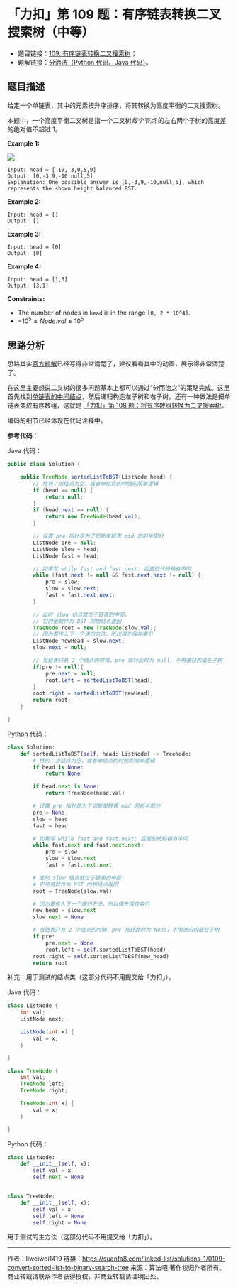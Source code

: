 # 「力扣」第 109 题：有序链表转换二叉搜索树（中等）

- 题目链接：[109. 有序链表转换二叉搜索树](https://leetcode-cn.com/problems/convert-sorted-list-to-binary-search-tree/)；
- 题解链接：[分治法（Python 代码、Java 代码）](https://leetcode-cn.com/problems/convert-sorted-list-to-binary-search-tree/solution/fen-zhi-fa-python-dai-ma-java-dai-ma-by-liweiwei14/)。

## 题目描述

给定一个单链表，其中的元素按升序排序，将其转换为高度平衡的二叉搜索树。

本题中，一个高度平衡二叉树是指一个二叉树*每个节点* 的左右两个子树的高度差的绝对值不超过 1。

**Example 1:**

![](https://suanfa8-1252206550.cos.ap-shanghai.myqcloud.com/202301250013715.jpeg)

```
Input: head = [-10,-3,0,5,9]
Output: [0,-3,9,-10,null,5]
Explanation: One possible answer is [0,-3,9,-10,null,5], which represents the shown height balanced BST.
```

**Example 2:**

```
Input: head = []
Output: []
```

**Example 3:**

```
Input: head = [0]
Output: [0]
```

**Example 4:**

```
Input: head = [1,3]
Output: [3,1]
```

**Constraints:**

- The number of nodes in `head` is in the range `[0, 2 * 10^4]`.
- $-10^5 \le Node.val \le 10^5$

## 思路分析

思路其实[官方题解](https://leetcode-cn.com/problems/convert-sorted-list-to-binary-search-tree/solution/you-xu-lian-biao-zhuan-huan-er-cha-sou-suo-shu-by-/)已经写得非常清楚了，建议看看其中的动画，展示得非常清楚了。

在这里主要想说二叉树的很多问题基本上都可以通过“分而治之”的策略完成。这里首先找到[单链表的中间结点](https://leetcode-cn.com/problems/middle-of-the-linked-list/submissions/)，然后递归构造左子树和右子树。还有一种做法是把单链表变成有序数组，这就是 [「力扣」第 108 题：将有序数组转换为二叉搜索树](https://leetcode-cn.com/problems/convert-sorted-array-to-binary-search-tree/)。

编码的细节已经体现在代码注释中。

**参考代码**：

Java 代码：
```java
public class Solution {

    public TreeNode sortedListToBST(ListNode head) {
        // 特判：当结点为空，或者单结点的时候的简单逻辑
        if (head == null) {
            return null;
        }
        if (head.next == null) {
            return new TreeNode(head.val);
        }

        // 设置 pre 指针是为了切断单链表 mid 的前半部分
        ListNode pre = null;
        ListNode slow = head;
        ListNode fast = head;

        // 如果写 while fast and fast.next: 后面的代码稍有不同
        while (fast.next != null && fast.next.next != null) {
            pre = slow;
            slow = slow.next;
            fast = fast.next.next;
        }

        // 此时 slow 结点就位于链表的中部，
        // 它的值就作为 BST 的根结点返回
        TreeNode root = new TreeNode(slow.val);
        // 因为要传入下一个递归方法，所以得先保存索引
        ListNode newHead = slow.next;
        slow.next = null;

        // 当链表只有 2 个结点的时候，pre 指针此时为 null，不用递归构造左子树
        if(pre != null){
            pre.next = null;
            root.left = sortedListToBST(head);
        }
        root.right = sortedListToBST(newHead);
        return root;
    }

}

````
Python 代码：
```python
class Solution:
    def sortedListToBST(self, head: ListNode) -> TreeNode:
        # 特判：当结点为空，或者单结点的时候的简单逻辑
        if head is None:
            return None

        if head.next is None:
            return TreeNode(head.val)

        # 设置 pre 指针是为了切断单链表 mid 的前半部分
        pre = None
        slow = head
        fast = head

        # 如果写 while fast and fast.next: 后面的代码稍有不同
        while fast.next and fast.next.next:
            pre = slow
            slow = slow.next
            fast = fast.next.next

        # 此时 slow 结点就位于链表的中部，
        # 它的值就作为 BST 的根结点返回
        root = TreeNode(slow.val)

        # 因为要传入下一个递归方法，所以得先保存索引
        new_head = slow.next
        slow.next = None

        # 当链表只有 2 个结点的时候，pre 指针此时为 None，不用递归构造左子树
        if pre:
            pre.next = None
            root.left = self.sortedListToBST(head)
        root.right = self.sortedListToBST(new_head)
        return root
````

补充：用于测试的结点类（这部分代码不用提交给「力扣」）。

Java 代码：
```java
class ListNode {
    int val;
    ListNode next;

    ListNode(int x) {
        val = x;
    }

}

class TreeNode {
    int val;
    TreeNode left;
    TreeNode right;

    TreeNode(int x) {
        val = x;
    }

}

````
Python 代码：
```python
class ListNode:
    def __init__(self, x):
        self.val = x
        self.next = None


class TreeNode:
    def __init__(self, x):
        self.val = x
        self.left = None
        self.right = None
````

用于测试的主方法（这部分代码不用提交给「力扣」）。



---

作者：liweiwei1419
链接：https://suanfa8.com/linked-list/solutions-1/0109-convert-sorted-list-to-binary-search-tree
来源：算法吧
著作权归作者所有。商业转载请联系作者获得授权，非商业转载请注明出处。